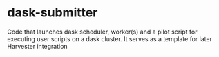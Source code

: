 # dask-submitter
Code that launches dask scheduler, worker(s) and a pilot script for executing user scripts on a dask cluster. It serves as a template for later Harvester integration
